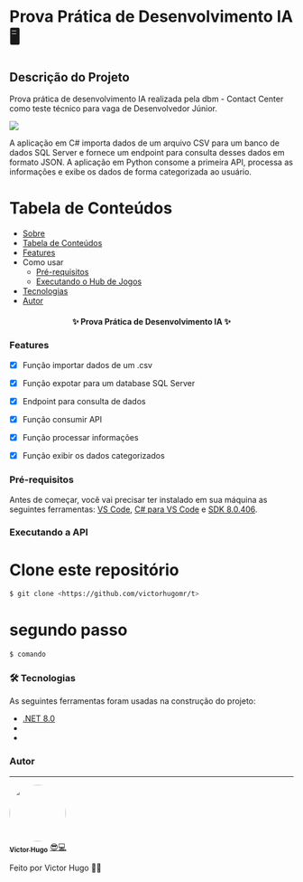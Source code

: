 # Prova Prática de Desenvolvimento IA 🖥️

## Descrição do Projeto
Prova prática de desenvolvimento IA realizada pela dbm - Contact Center como teste técnico para vaga de Desenvolvedor Júnior.

<img src="https://img.shields.io/static/v1?label=csharp&message=Python&color=7159c1&style=for-the-badge&logo=ghost"/>

A aplicação em C# importa dados de um arquivo CSV para um banco de dados SQL Server e fornece um endpoint para consulta desses dados em formato JSON. A aplicação em Python consome a primeira API, processa as informações e exibe os dados de forma categorizada ao usuário.

Tabela de Conteúdos
=================
<!--ts-->
   * [Sobre](#descrição-do-projeto)
   * [Tabela de Conteúdos](#tabela-de-conteúdos)
   * [Features](#features)
   * Como usar
      * [Pré-requisitos](#pré-requisitos)
      * [Executando o Hub de Jogos](#pré-requisitos)
   * [Tecnologias](#autor)
   * [Autor](#autor)
<!--te-->

<h4 align="center"> 
	✨  Prova Prática de Desenvolvimento IA  ✨
</h4>

### Features

- [x] Função importar dados de um .csv
- [x] Função expotar para um database SQL Server
- [x] Endpoint para consulta de dados

- [x] Função consumir API
- [x] Função processar informações
- [x] Função exibir os dados categorizados

### Pré-requisitos

Antes de começar, você vai precisar ter instalado em sua máquina as seguintes ferramentas:
[VS Code](https://code.visualstudio.com/download), [C# para VS Code](https://marketplace.visualstudio.com/items?itemName=ms-dotnettools.csharp) e [SDK 8.0.406](https://dotnet.microsoft.com/en-us/download/dotnet/8.0).

### Executando a API

# Clone este repositório
```bash
$ git clone <https://github.com/victorhugomr/t>
```
# segundo passo
```bash
$ comando
```

### 🛠 Tecnologias

As seguintes ferramentas foram usadas na construção do projeto:

- [.NET 8.0](https://dotnet.microsoft.com/en-us/)
- 
- 

### Autor
---

<a href="https://github.com/victorhugomr">
 <img style="border-radius: 50%;" src="https://avatars.githubusercontent.com/u/22302873?v=4" width="100px;" alt=""/>
 <br />
 <sub><b>Victor Hugo</b></sub></a> <a href="https://github.com/victorhugomr">😎💻</a>

Feito por Victor Hugo 👋🏽
